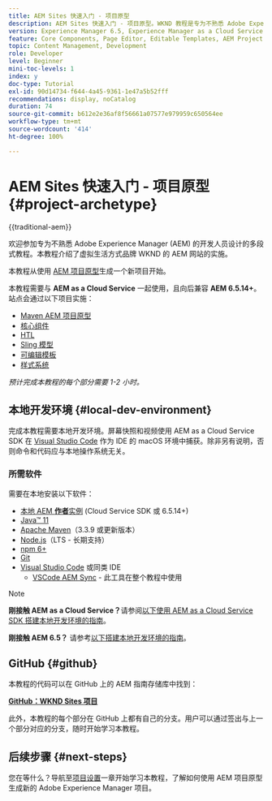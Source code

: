 ```yaml
---
title: AEM Sites 快速入门 - 项目原型
description: AEM Sites 快速入门 - 项目原型。WKND 教程是专为不熟悉 Adobe Experience Manager 的开发人员设计的多段式教程。此教程介绍了虚拟生活方式品牌 WKND 的 AEM 网站的实施。此教程涵盖了项目设置、maven 原型、核心组件、可编辑模板、客户端库和组件开发等基本主题。
version: Experience Manager 6.5, Experience Manager as a Cloud Service
feature: Core Components, Page Editor, Editable Templates, AEM Project Archetype
topic: Content Management, Development
role: Developer
level: Beginner
mini-toc-levels: 1
index: y
doc-type: Tutorial
exl-id: 90d14734-f644-4a45-9361-1e47a5b52fff
recommendations: display, noCatalog
duration: 74
source-git-commit: b612e2e36af8f56661a07577e979959c650564ee
workflow-type: tm+mt
source-wordcount: '414'
ht-degree: 100%

---
```


# AEM Sites 快速入门 - 项目原型 {#project-archetype}

{{traditional-aem}}

欢迎参加专为不熟悉 Adobe Experience Manager (AEM) 的开发人员设计的多段式教程。本教程介绍了虚拟生活方式品牌 WKND 的 AEM 网站的实施。

本教程从使用 [AEM 项目原型](https://experienceleague.adobe.com/docs/experience-manager-core-components/using/developing/archetype/overview.html?lang=zh-Hans)生成一个新项目开始。

本教程需要与 **AEM as a Cloud Service** 一起使用，且向后兼容 **AEM 6.5.14+**。站点会通过以下项目实施：

* [Maven AEM 项目原型](https://experienceleague.adobe.com/docs/experience-manager-core-components/using/developing/archetype/overview.html?lang=zh-Hans)
* [核心组件](https://experienceleague.adobe.com/docs/experience-manager-core-components/using/introduction.html?lang=zh-Hans)
* [HTL](https://experienceleague.adobe.com/docs/experience-manager-htl/content/getting-started.html?lang=zh-Hans)
* [Sling 模型](https://sling.apache.org/documentation/bundles/models.html)
* [可编辑模板](https://experienceleague.adobe.com/docs/experience-manager-learn/sites/page-authoring/template-editor-feature-video-use.html?lang=zh-Hans)
* [样式系统](https://experienceleague.adobe.com/docs/experience-manager-learn/sites/page-authoring/style-system-feature-video-use.html?lang=zh-Hans)

*预计完成本教程的每个部分需要 1-2 小时。*

## 本地开发环境 {#local-dev-environment}

完成本教程需要本地开发环境。屏幕快照和视频使用 AEM as a Cloud Service SDK 在 [Visual Studio Code](https://code.visualstudio.com/) 作为 IDE 的 macOS 环境中捕获。除非另有说明，否则命令和代码应与本地操作系统无关。

### 所需软件

需要在本地安装以下软件：

* [本地 AEM **作者**&#x200B;实例](https://experience.adobe.com/#/downloads) (Cloud Service SDK 或 6.5.14+)
* [Java™ 11](https://downloads.experiencecloud.adobe.com/content/software-distribution/en/general.html)
* [Apache Maven](https://maven.apache.org/)（3.3.9 或更新版本）
* [Node.js](https://nodejs.org/en/)（LTS - 长期支持）
* [npm 6+](https://www.npmjs.com/)
* [Git](https://git-scm.com/)
* [Visual Studio Code](https://code.visualstudio.com/) 或同类 IDE
   * [VSCode AEM Sync](https://marketplace.visualstudio.com/items?itemName=yamato-ltd.vscode-aem-sync) - 此工具在整个教程中使用

>[!NOTE]
>
> **刚接触 AEM as a Cloud Service？**&#x200B;请参阅[以下使用 AEM as a Cloud Service SDK 搭建本地开发环境的指南](https://experienceleague.adobe.com/docs/experience-manager-learn/cloud-service/local-development-environment-set-up/overview.html?lang=zh-hans)。
>
> **刚接触 AEM 6.5？** 请参考[以下搭建本地开发环境的指南](https://experienceleague.adobe.com/docs/experience-manager-learn/foundation/development/set-up-a-local-aem-development-environment.html?lang=zh-hans)。

## GitHub {#github}

本教程的代码可以在 GitHub 上的 AEM 指南存储库中找到：

**[GitHub：WKND Sites 项目](https://github.com/adobe/aem-guides-wknd)**

此外，本教程的每个部分在 GitHub 上都有自己的分支。用户可以通过签出与上一个部分对应的分支，随时开始学习本教程。

## 后续步骤 {#next-steps}

您在等什么？导航至[项目设置](project-setup.md)一章开始学习本教程，了解如何使用 AEM 项目原型生成新的 Adobe Experience Manager 项目。
